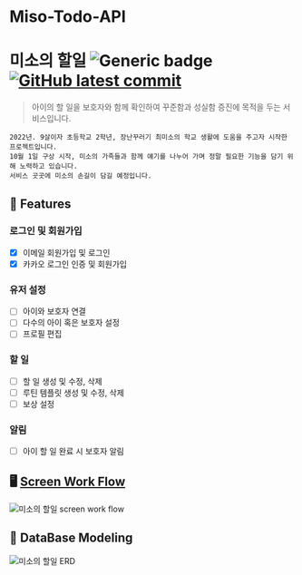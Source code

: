 # Miso-Todo-API

# 미소의 할일 ![Generic badge](https://img.shields.io/badge/PRs-welcome-orange.svg) [![GitHub latest commit](https://img.shields.io/github/last-commit/Miso-Todo/Miso-Todo-API)](https://github.com/Miso-Todo/Miso-Todo-API/commit)

> 아이의 할 일을 보호자와 함께 확인하여 꾸준함과 성실함 증진에 목적을 두는 서비스입니다.

```
2022년. 9살이자 초등학교 2학년, 장난꾸러기 최미소의 학교 생활에 도움을 주고자 시작한 프로젝트입니다.
10월 1일 구상 시작, 미소의 가족들과 함께 얘기를 나누어 가며 정말 필요한 기능을 담기 위해 노력하고 있습니다.
서비스 곳곳에 미소의 손길이 담길 예정입니다.
```

## 🔑 Features
### 로그인 및 회원가입
* [x] 이메일 회원가입 및 로그인
* [x] 카카오 로그인 인증 및 회원가입

### 유저 설정
* [ ] 아이와 보호자 연결
* [ ] 다수의 아이 혹은 보호자 설정
* [ ] 프로필 편집

### 할 일
* [ ] 할 일 생성 및 수정, 삭제
* [ ] 루틴 템플릿 생성 및 수정, 삭제
* [ ] 보상 설정

### 알림
* [ ] 아이 할 일 완료 시 보호자 알림

## 🖥 [Screen Work Flow](https://drive.google.com/file/d/1rpwzZR3HvRMuT_okXXBnqrBZNhpw0iz2/view)

![미소의 할일 screen work flow](https://user-images.githubusercontent.com/97079695/193455935-7a871282-9724-41f0-b684-077d571ba87f.png)

## 💾 DataBase Modeling

![미소의 할일 ERD](https://user-images.githubusercontent.com/97079695/193456038-2ea851d0-7fa0-4c24-85e7-7c77df6697a0.png)
